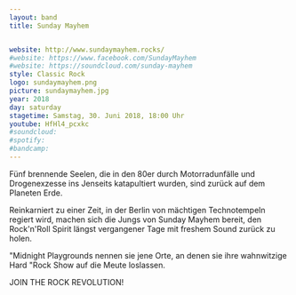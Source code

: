 ```yaml
---
layout: band
title: Sunday Mayhem


website: http://www.sundaymayhem.rocks/
#website: https://www.facebook.com/SundayMayhem
#website: https://soundcloud.com/sunday-mayhem
style: Classic Rock
logo: sundaymayhem.png
picture: sundaymayhem.jpg
year: 2018
day: saturday
stagetime: Samstag, 30. Juni 2018, 18:00 Uhr
youtube: HfHl4_pcxkc
#soundcloud:
#spotify:
#bandcamp:
---
```


Fünf brennende Seelen, die in den 80er durch Motorradunfälle und Drogenexzesse
ins Jenseits katapultiert wurden, sind zurück auf dem Planeten Erde.

Reinkarniert zu einer Zeit, in der Berlin von mächtigen Technotempeln regiert
wird, machen sich die Jungs von Sunday Mayhem bereit, den Rock'n'Roll Spirit
längst vergangener Tage mit freshem Sound zurück zu holen.

"Midnight Playgrounds nennen sie jene Orte, an denen sie ihre wahnwitzige Hard
"Rock Show auf die Meute loslassen.

JOIN THE ROCK REVOLUTION!

